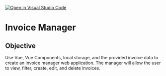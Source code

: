[![Open in Visual Studio Code](https://classroom.github.com/assets/open-in-vscode-f059dc9a6f8d3a56e377f745f24479a46679e63a5d9fe6f495e02850cd0d8118.svg)](https://classroom.github.com/online_ide?assignment_repo_id=6354021&assignment_repo_type=AssignmentRepo)
# Invoice Manager

## Objective
Use Vue, Vue Components, local storage, and the provided invoice data to create an invoice manager web application. The manager will allow the user to view, filter, create, edit, and delete invoices. 

